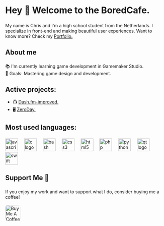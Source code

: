 <h1 align="left">Hey 👋 Welcome to the BoredCafe.</h1>

###

<p align="left">My name is Chris and I'm a high school student from the Netherlands. I specialize in front-end and making beautiful user experiences.  Want to know more? Check my <a href="https://boreddev.nl">Portfolio.</a></p>


###

<h2 align="left">About me</h2>

###

<p align="left">📚 I'm currently learning game development in Gamemaker Studio.<br>🎯 Goals: Mastering game design and development.</p>

###

<h2 align="left">Active projects:</h2>
<ul>
  <li>📺 <a href="https://github.com/boreddevhq/dash.fm-improved">Dash.fm-improved.</a></li>
  <li>🖥 <a href="https://github.com/boreddevhq/zeroday">ZeroDay.</a></li>
</ul>

###

<h2 align="left">Most used languages:</h2>

###

<div align="left">
  <img src="https://cdn.jsdelivr.net/gh/devicons/devicon/icons/javascript/javascript-original.svg" height="40" alt="javascript logo"  />
  <img width="12" />
  <img src="https://cdn.jsdelivr.net/gh/devicons/devicon/icons/c/c-original.svg" height="40" alt="c logo"  />
  <img width="12" />
  <img src="https://cdn.jsdelivr.net/gh/devicons/devicon/icons/bash/bash-original.svg" height="40" alt="bash logo"  />
  <img width="12" />
  <img src="https://cdn.jsdelivr.net/gh/devicons/devicon/icons/css3/css3-original.svg" height="40" alt="css3 logo"  />
  <img width="12" />
  <img src="https://cdn.jsdelivr.net/gh/devicons/devicon/icons/html5/html5-original.svg" height="40" alt="html5 logo"  />
  <img width="12" />
  <img src="https://cdn.jsdelivr.net/gh/devicons/devicon/icons/php/php-original.svg" height="40" alt="php logo"  />
  <img width="12" />
  <img src="https://cdn.jsdelivr.net/gh/devicons/devicon/icons/python/python-original.svg" height="40" alt="python logo"  />
  <img width="12" />
  <img src="https://cdn.jsdelivr.net/gh/devicons/devicon/icons/qt/qt-original.svg" height="40" alt="qt logo"  />
  <img width="12" />
  <img src="https://cdn.jsdelivr.net/gh/devicons/devicon/icons/swift/swift-original.svg" height="40" alt="swift logo"  />
</div>

###
###

<h2 align="left">Support Me 💜</h2>

###

<p align="left">
  If you enjoy my work and want to support what I do, consider buying me a coffee!
  <br><br>
  <a href="https://buymeacoffee.com/boreddevhq" target="_blank">
    <img src="https://cdn.buymeacoffee.com/buttons/v2/default-yellow.png" alt="Buy Me A Coffee" height="50" style="border-radius: 8px;" />
  </a>
</p>

###
